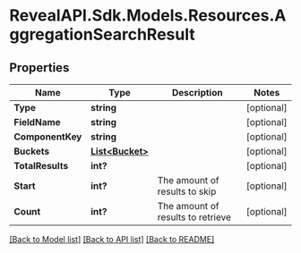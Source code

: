 # RevealAPI.Sdk.Models.Resources.AggregationSearchResult
## Properties

Name | Type | Description | Notes
------------ | ------------- | ------------- | -------------
**Type** | **string** |  | [optional] 
**FieldName** | **string** |  | [optional] 
**ComponentKey** | **string** |  | [optional] 
**Buckets** | [**List&lt;Bucket&gt;**](Bucket.md) |  | [optional] 
**TotalResults** | **int?** |  | [optional] 
**Start** | **int?** | The amount of results to skip | [optional] 
**Count** | **int?** | The amount of results to retrieve | [optional] 

[[Back to Model list]](../README.md#documentation-for-models) [[Back to API list]](../README.md#documentation-for-api-endpoints) [[Back to README]](../README.md)

